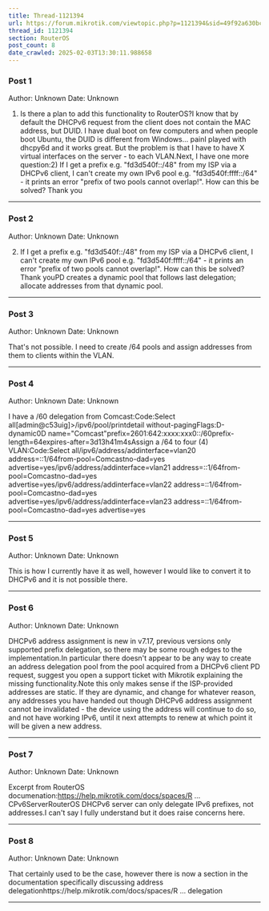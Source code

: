 ```yaml
---
title: Thread-1121394
url: https://forum.mikrotik.com/viewtopic.php?p=1121394&sid=49f92a630bc7970d8ca50523be880e8f#p1121394
thread_id: 1121394
section: RouterOS
post_count: 8
date_crawled: 2025-02-03T13:30:11.988658
---
```


### Post 1
Author: Unknown
Date: Unknown

1) Is there a plan to add this functionality to RouterOS?I know that by default the DHCPv6 request from the client does not contain the MAC address, but DUID. I have dual boot on few computers and when people boot Ubuntu, the DUID is different from Windows... painI played with dhcpy6d and it works great. But the problem is that I have to have X virtual interfaces on the server - to each VLAN.Next, I have one more question:2) If I get a prefix e.g. "fd3d540f::/48" from my ISP via a DHCPv6 client, I can't create my own IPv6 pool e.g. "fd3d540f:ffff::/64" - it prints an error "prefix of two pools cannot overlap!". How can this be solved? Thank you

---
### Post 2
Author: Unknown
Date: Unknown

2) If I get a prefix e.g. "fd3d540f::/48" from my ISP via a DHCPv6 client, I can't create my own IPv6 pool e.g. "fd3d540f:ffff::/64" - it prints an error "prefix of two pools cannot overlap!". How can this be solved? Thank youPD creates a dynamic pool that follows last delegation; allocate addresses from that dynamic pool.

---
### Post 3
Author: Unknown
Date: Unknown

That's not possible. I need to create /64 pools and assign addresses from them to clients within the VLAN.

---
### Post 4
Author: Unknown
Date: Unknown

I have a /60 delegation from Comcast:Code:Select all[admin@c53uig]>/ipv6/pool/printdetail without-pagingFlags:D-dynamic0D name="Comcast"prefix=2601:642:xxxx:xxx0::/60prefix-length=64expires-after=3d13h41m4sAssign a /64 to four (4) VLAN:Code:Select all/ipv6/address/addinterface=vlan20 address=::1/64from-pool=Comcastno-dad=yes advertise=yes/ipv6/address/addinterface=vlan21 address=::1/64from-pool=Comcastno-dad=yes advertise=yes/ipv6/address/addinterface=vlan22 address=::1/64from-pool=Comcastno-dad=yes advertise=yes/ipv6/address/addinterface=vlan23 address=::1/64from-pool=Comcastno-dad=yes advertise=yes

---
### Post 5
Author: Unknown
Date: Unknown

This is how I currently have it as well, however I would like to convert it to DHCPv6 and it is not possible there.

---
### Post 6
Author: Unknown
Date: Unknown

DHCPv6 address assignment is new in v7.17, previous versions only supported prefix delegation, so there may be some rough edges to the implementation.In particular there doesn't appear to be any way to create an address delegation pool from the pool acquired from a DHCPv6 client PD request, suggest you open a support ticket with Mikrotik explaining the missing functionality.Note this only makes sense if the ISP-provided addresses are static. If they are dynamic, and change for whatever reason, any addresses you have handed out though DHCPv6 address assignment cannot be invalidated - the device using the address will continue to do so, and not have working IPv6, until it next attempts to renew at which point it will be given a new address.

---
### Post 7
Author: Unknown
Date: Unknown

Excerpt from RouterOS documenation:https://help.mikrotik.com/docs/spaces/R ... CPv6ServerRouterOS DHCPv6 server can only delegate IPv6 prefixes, not addresses.I can't say I fully understand but it does raise concerns here.

---
### Post 8
Author: Unknown
Date: Unknown

That certainly used to be the case, however there is now a section in the documentation specifically discussing address delegationhttps://help.mikrotik.com/docs/spaces/R ... delegation

---
